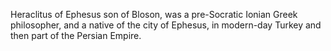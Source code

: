 <!--
id:          heraclitus
title:       Heraclitus
subtitle:    535 - 375 BCE
from:        -535
to:          -375 
short:       Heraclitus of Ephesus son of Bloson, was a pre-Socratic Ionian Greek philosopher, and a native of the city of Ephesus, in modern-day Turkey and then part of the Persian Empire.
imageUrl:    https://upload.wikimedia.org/wikipedia/en/thumb/8/86/Heraklit.jpg/440px-Heraklit.jpg
wikiUrl:     https://en.wikipedia.org/wiki/Heraclitus
-->


Heraclitus of Ephesus son of Bloson, was a pre-Socratic Ionian Greek philosopher, and a native of the city of Ephesus, in modern-day Turkey and then part of the Persian Empire.
